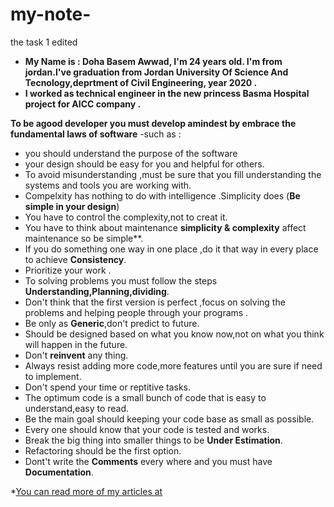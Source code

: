 # my-note-
the task 1 edited 

- **My Name is : Doha Basem Awwad,
I'm 24 years old. I'm from jordan.I've graduation from Jordan University Of Science And Tecnology,deprtment of Civil Engineering, year 2020 .**
- **I worked as technical engineer in the new princess Basma Hospital project for AICC company .**


**To be agood developer you must develop amindest by embrace the fundamental laws of software**
-such as :

* you should understand the purpose of the software 
* your design should be easy for you and helpful for others.
* To avoid misunderstanding ,must be sure that you fill understanding the systems and tools you are working with.
* Compelxity has nothing to do with intelligence .Simplicity does (**Be simple in your design**)
* You have to control the complexity,not to creat it.
* You have to think about maintenance **simplicity & complexity** affect maintenance so be simple**.
* If you do something one way in one place ,do it that way in every place to achieve **Consistency**.
* Prioritize your work .
* To solving problems you must follow the steps **Understanding,Planning,dividing**.
* Don't think that the first version is perfect ,focus on solving the problems and helping people through your programs .
* Be only as **Generic**,don't predict to future.
* Should be designed based on what you know now,not on what you think will happen in the future.
* Don't **reinvent** any thing.
* Always resist adding more code,more features until you are sure if need to implement.
* Don't spend your time or reptitive tasks.
* The optimum code is a small bunch of code that is easy to understand,easy to read.
* Be the main goal should keeping your code base as small as possible.
* Every one should know that your code is tested and works.
* Break the big thing into smaller things to be **Under Estimation**.
* Refactoring should be the first option.
* Dont't write the **Comments** every where and you must have **Documentation**.


*[You can read more of my articles at](https://huseyinpolatyuruk.com/fundamentals-of-a-good-developer-mindset/)


